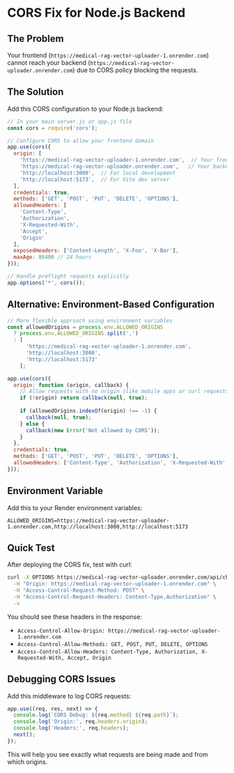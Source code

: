 # CORS Fix for Node.js Backend

## The Problem

Your frontend (`https://medical-rag-vector-uploader-1.onrender.com`) cannot reach your backend (`https://medical-rag-vector-uploader.onrender.com`) due to CORS policy blocking the requests.

## The Solution

Add this CORS configuration to your Node.js backend:

```javascript
// In your main server.js or app.js file
const cors = require('cors');

// Configure CORS to allow your frontend domain
app.use(cors({
  origin: [
    'https://medical-rag-vector-uploader-1.onrender.com',  // Your frontend domain
    'https://medical-rag-vector-uploader.onrender.com',   // Your backend domain (for self-requests)
    'http://localhost:3000',  // For local development
    'http://localhost:5173',  // For Vite dev server
  ],
  credentials: true,
  methods: ['GET', 'POST', 'PUT', 'DELETE', 'OPTIONS'],
  allowedHeaders: [
    'Content-Type', 
    'Authorization', 
    'X-Requested-With',
    'Accept',
    'Origin'
  ],
  exposedHeaders: ['Content-Length', 'X-Foo', 'X-Bar'],
  maxAge: 86400 // 24 hours
}));

// Handle preflight requests explicitly
app.options('*', cors());
```

## Alternative: Environment-Based Configuration

```javascript
// More flexible approach using environment variables
const allowedOrigins = process.env.ALLOWED_ORIGINS 
  ? process.env.ALLOWED_ORIGINS.split(',')
  : [
      'https://medical-rag-vector-uploader-1.onrender.com',
      'http://localhost:3000',
      'http://localhost:5173'
    ];

app.use(cors({
  origin: function (origin, callback) {
    // Allow requests with no origin (like mobile apps or curl requests)
    if (!origin) return callback(null, true);
    
    if (allowedOrigins.indexOf(origin) !== -1) {
      callback(null, true);
    } else {
      callback(new Error('Not allowed by CORS'));
    }
  },
  credentials: true,
  methods: ['GET', 'POST', 'PUT', 'DELETE', 'OPTIONS'],
  allowedHeaders: ['Content-Type', 'Authorization', 'X-Requested-With', 'Accept', 'Origin']
}));
```

## Environment Variable

Add this to your Render environment variables:

```
ALLOWED_ORIGINS=https://medical-rag-vector-uploader-1.onrender.com,http://localhost:3000,http://localhost:5173
```

## Quick Test

After deploying the CORS fix, test with curl:

```bash
curl -X OPTIONS https://medical-rag-vector-uploader.onrender.com/api/chat \
  -H "Origin: https://medical-rag-vector-uploader-1.onrender.com" \
  -H "Access-Control-Request-Method: POST" \
  -H "Access-Control-Request-Headers: Content-Type,Authorization" \
  -v
```

You should see these headers in the response:
- `Access-Control-Allow-Origin: https://medical-rag-vector-uploader-1.onrender.com`
- `Access-Control-Allow-Methods: GET, POST, PUT, DELETE, OPTIONS`
- `Access-Control-Allow-Headers: Content-Type, Authorization, X-Requested-With, Accept, Origin`

## Debugging CORS Issues

Add this middleware to log CORS requests:

```javascript
app.use((req, res, next) => {
  console.log(`CORS Debug: ${req.method} ${req.path}`);
  console.log('Origin:', req.headers.origin);
  console.log('Headers:', req.headers);
  next();
});
```

This will help you see exactly what requests are being made and from which origins.